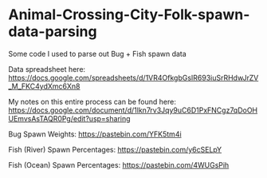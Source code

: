 # Animal-Crossing-City-Folk-spawn-data-parsing
Some code I used to parse out Bug + Fish spawn data

Data spreadsheet here: https://docs.google.com/spreadsheets/d/1VR4OfkgbGsIR693iuSrRHdwJrZV_M_FKC4ydXmc6Xn8

My notes on this entire process can be found here: https://docs.google.com/document/d/1lkn7rv3Jqy9uC6D1PxFNCgz7qDoOHUEmvsAsTAQR0Pg/edit?usp=sharing

Bug Spawn Weights: https://pastebin.com/YFK5tm4i

Fish (River) Spawn Percentages: https://pastebin.com/y6cSELpY

Fish (Ocean) Spawn Percentages: https://pastebin.com/4WUGsPih
